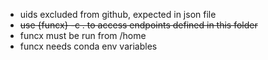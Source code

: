 * uids excluded from github, expected in json file
* ~~use {funcx} -c . to access endpoints defined in this folder~~
* funcx must be run from /home
* funcx needs conda env variables